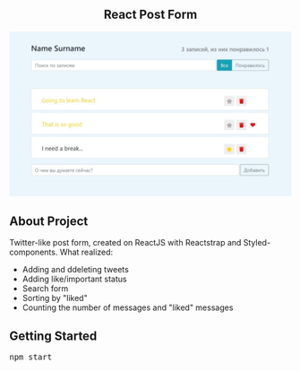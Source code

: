   <h2 align="center">React Post Form</h3>

<!-- ABOUT THE PROJECT -->
![Alt text](https://github.com/IsekaiGuy/ReactPostForm/blob/master/my-app/public/ReactPostForm.png?raw=true "PostForm")
## About Project
<p>
Twitter-like post form, created on ReactJS with Reactstrap and Styled-components. What realized:
<ul>
<li>Adding and ddeleting tweets</li>
<li>Adding like/important status</li>
<li>Search form</li>
<li>Sorting by "liked"</li>
<li>Counting the number of messages and "liked" messages</li>
</ul>
</p>

<!-- GETTING STARTED -->
## Getting Started
<div class="highlight highlight-source-shell">
<pre>npm start</pre>
</div>
